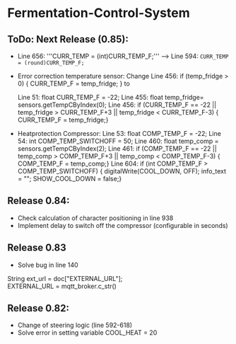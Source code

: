 # Fermentation-Control-System

## ToDo: Next Release (0.85):
- Line 656: '''CURR_TEMP = (int)CURR_TEMP_F;''' --> Line 594: `CURR_TEMP = (round)CURR_TEMP_F;`
- Error correction temperature sensor:
  Change Line 456: if (temp_fridge > 0) { CURR_TEMP_F = temp_fridge; } to

  Line  51: float CURR_TEMP_F = -22;
  Line 455: float temp_fridge= sensors.getTempCByIndex(0);
  Line 456: if (CURR_TEMP_F == -22 || temp_fridge > CURR_TEMP_F+3 || temp_fridge < CURR_TEMP_F-3)
                  { CURR_TEMP_F = temp_fridge;}

- Heatprotection Compressor:
    Line  53: float COMP_TEMP_F = -22;
    Line  54: int COMP_TEMP_SWITCHOFF = 50;
    Line 460: float temp_comp = sensors.getTempCByIndex(2);
    Line 461: if (COMP_TEMP_F == -22 || temp_comp > COMP_TEMP_F+3 || temp_comp < COMP_TEMP_F-3)
                  { COMP_TEMP_F = temp_comp;}
    Line 604: if (int COMP_TEMP_F > COMP_TEMP_SWITCHOFF)
                  { digitalWrite(COOL_DOWN, OFF);
                    info_text = "<ALERT>";
                    SHOW_COOL_DOWN = false;}
  


## Release 0.84:
- Check calculation of character positioning in line 938
- Implement delay to switch off the compressor (configurable in seconds)

## Release 0.83
- Solve bug in line 140

String ext_url = doc["EXTERNAL_URL"];     
EXTERNAL_URL = mqtt_broker.c_str()

## Release 0.82:
- Change of steering logic (line 592-618)
- Solve error in setting variable COOL_HEAT = 20
